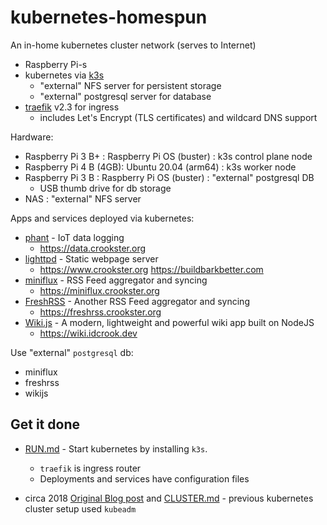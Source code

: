 kubernetes-homespun
===================

An in-home kubernetes cluster network (serves to Internet)

-	Raspberry Pi-s
-	kubernetes via [k3s](https://k3s.io)
	-	"external" NFS server for persistent storage
	-	"external" postgresql server for database
-	[traefik](https://github.com/containous/traefik) v2.3 for ingress
	-	includes Let's Encrypt (TLS certificates) and wildcard DNS support

Hardware:

-	Raspberry Pi 3 B+ : Raspberry Pi OS (buster) : k3s control plane node
-	Raspberry Pi 4 B (4GB): Ubuntu 20.04 (arm64) : k3s worker node
-	Raspberry Pi 3 B : Raspberry Pi OS (buster) : "external" postgresql DB
	-	USB thumb drive for db storage
-	NAS : "external" NFS server

Apps and services deployed via kubernetes:

-	[phant](https://hub.docker.com/r/dpcrook/phant_server-docker) - IoT data logging
	-	https://data.crookster.org
-	[lighttpd](https://hub.docker.com/r/dpcrook/alpine-lighttpd-static) - Static webpage server
	-	https://www.crookster.org https://buildbarkbetter.com
-	[miniflux](https://hub.docker.com/r/miniflux/miniflux) - RSS Feed aggregator and syncing
	-	https://miniflux.crookster.org
-	[FreshRSS](https://hub.docker.com/r/freshrss/freshrss) - Another RSS Feed aggregator and syncing
	-	https://freshrss.crookster.org
-	[Wiki.js](https://hub.docker.com/r/requarks/wiki) - A modern, lightweight and powerful wiki app built on NodeJS
	-	https://wiki.idcrook.dev

Use "external" `postgresql` db:

-	miniflux
-	freshrss
-	wikijs

Get it done
-----------

-	[RUN.md](RUN.md) - Start kubernetes by installing `k3s`.

	-	`traefik` is ingress router
	-	Deployments and services have configuration files

-	circa 2018 [Original Blog post](https://idcrook.github.io/Kubernetes-Ubuntu-18.04-Bare-Metal-Single-Host/) and [CLUSTER.md](.archive/CLUSTER.md) - previous kubernetes cluster setup used `kubeadm`
